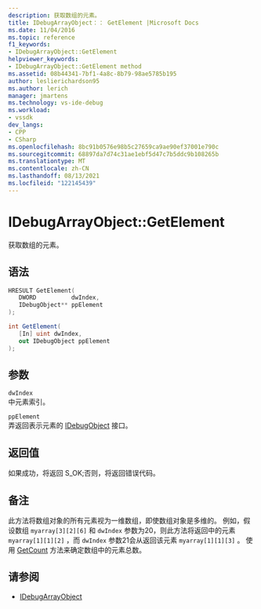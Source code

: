 ```yaml
---
description: 获取数组的元素。
title: IDebugArrayObject：： GetElement |Microsoft Docs
ms.date: 11/04/2016
ms.topic: reference
f1_keywords:
- IDebugArrayObject::GetElement
helpviewer_keywords:
- IDebugArrayObject::GetElement method
ms.assetid: 08b44341-7bf1-4a8c-8b79-98ae5785b195
author: leslierichardson95
ms.author: lerich
manager: jmartens
ms.technology: vs-ide-debug
ms.workload:
- vssdk
dev_langs:
- CPP
- CSharp
ms.openlocfilehash: 8bc91b0576e98b5c27659ca9ae90ef37001e790c
ms.sourcegitcommit: 68897da7d74c31ae1ebf5d47c7b5ddc9b108265b
ms.translationtype: MT
ms.contentlocale: zh-CN
ms.lasthandoff: 08/13/2021
ms.locfileid: "122145439"
---
```

# <a name="idebugarrayobjectgetelement"></a>IDebugArrayObject::GetElement
获取数组的元素。

## <a name="syntax"></a>语法

```cpp
HRESULT GetElement( 
   DWORD          dwIndex,
   IDebugObject** ppElement
);
```

```csharp
int GetElement(
   [In] uint dwIndex,
   out IDebugObject ppElement
);
```

## <a name="parameters"></a>参数
`dwIndex`\
中元素索引。

`ppElement`\
弄返回表示元素的 [IDebugObject](../../../extensibility/debugger/reference/idebugobject.md) 接口。

## <a name="return-value"></a>返回值
 如果成功，将返回 S_OK;否则，将返回错误代码。

## <a name="remarks"></a>备注
 此方法将数组对象的所有元素视为一维数组，即使数组对象是多维的。 例如，假设数组 `myarray[3][2][6]` 和 `dwIndex` 参数为20，则此方法将返回中的元素 `myarray[1][1][2]` ，而 `dwIndex` 参数21会从返回该元素 `myarray[1][1][3]` 。 使用 [GetCount](../../../extensibility/debugger/reference/idebugarrayobject-getcount.md) 方法来确定数组中的元素总数。

## <a name="see-also"></a>请参阅
- [IDebugArrayObject](../../../extensibility/debugger/reference/idebugarrayobject.md)
